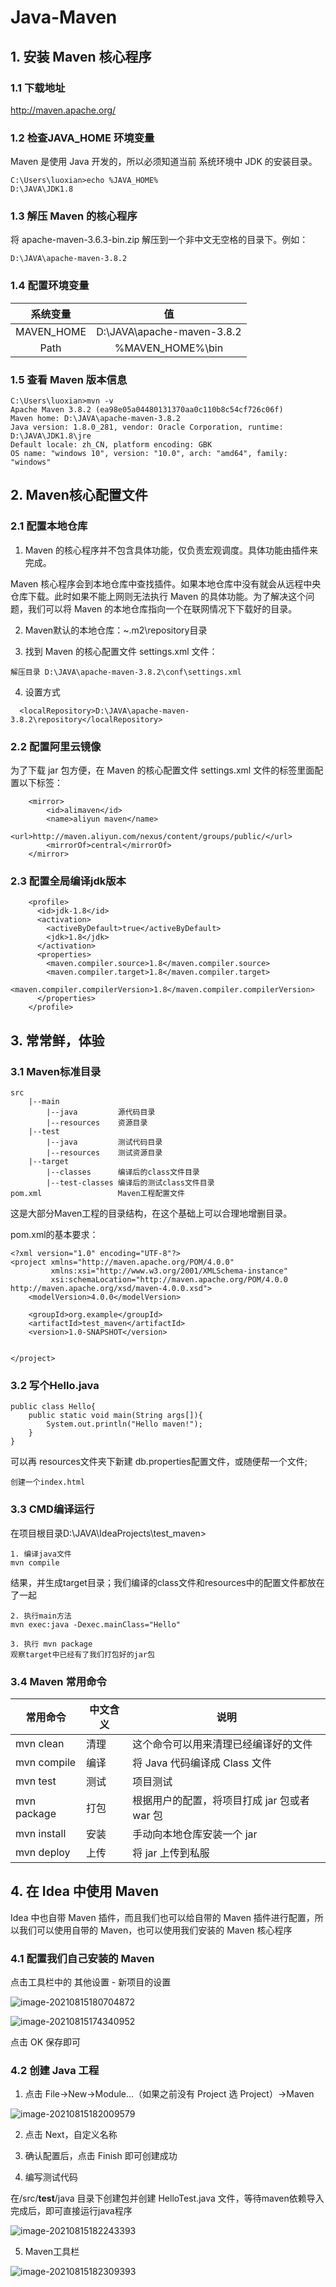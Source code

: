 # Java-Maven

## 1. 安装 Maven 核心程序

### 1.1 下载地址

http://maven.apache.org/

### 1.2 检查JAVA_HOME 环境变量

Maven 是使用 Java 开发的，所以必须知道当前
系统环境中 JDK 的安装目录。

```
C:\Users\luoxian>echo %JAVA_HOME%
D:\JAVA\JDK1.8
```

### 1.3 解压 Maven 的核心程序

将 apache-maven-3.6.3-bin.zip 解压到一个非中文无空格的目录下。例如：

```
D:\JAVA\apache-maven-3.8.2
```

### 1.4 配置环境变量

|  系统变量  |             值             |
| :--------: | :------------------------: |
| MAVEN_HOME | D:\JAVA\apache-maven-3.8.2 |
|    Path    |      %MAVEN_HOME%\bin      |



### 1.5 查看 Maven 版本信息

```
C:\Users\luoxian>mvn -v
Apache Maven 3.8.2 (ea98e05a04480131370aa0c110b8c54cf726c06f)
Maven home: D:\JAVA\apache-maven-3.8.2
Java version: 1.8.0_281, vendor: Oracle Corporation, runtime: D:\JAVA\JDK1.8\jre
Default locale: zh_CN, platform encoding: GBK
OS name: "windows 10", version: "10.0", arch: "amd64", family: "windows"
```

## 2. Maven核心配置文件

### 2.1 配置本地仓库

1) Maven 的核心程序并不包含具体功能，仅负责宏观调度。具体功能由插件来完成。

Maven 核心程序会到本地仓库中查找插件。如果本地仓库中没有就会从远程中央仓库下载。此时如果不能上网则无法执行 Maven 的具体功能。为了解决这个问题，我们可以将 Maven 的本地仓库指向一个在联网情况下下载好的目录。

2) Maven默认的本地仓库：~\.m2\repository目录

3) 找到 Maven 的核心配置文件 settings.xml 文件：

```
解压目录 D:\JAVA\apache-maven-3.8.2\conf\settings.xml
```

4) 设置方式

```
  <localRepository>D:\JAVA\apache-maven-3.8.2\repository</localRepository>
```

### 2.2 配置阿里云镜像

为了下载 jar 包方便，在 Maven 的核心配置文件 settings.xml 文件的<mirrors></mirrors>标签里面配置以下标签：

```
	<mirror>
		<id>alimaven</id>
		<name>aliyun maven</name>
		<url>http://maven.aliyun.com/nexus/content/groups/public/</url>
		<mirrorOf>central</mirrorOf>
	</mirror>
```

### 2.3 配置全局编译jdk版本

```
    <profile>
      <id>jdk-1.8</id>
      <activation>
        <activeByDefault>true</activeByDefault>
        <jdk>1.8</jdk>
      </activation>
      <properties>
        <maven.compiler.source>1.8</maven.compiler.source>
        <maven.compiler.target>1.8</maven.compiler.target>
        <maven.compiler.compilerVersion>1.8</maven.compiler.compilerVersion>
      </properties>
    </profile>
```

## 3. 常常鲜，体验

### 3.1 Maven标准目录

```
src
	|--main
		|--java			源代码目录
		|--resources	资源目录
	|--test
		|--java			测试代码目录
		|--resources	测试资源目录
	|--target
		|--classes 		编译后的class文件目录
		|--test-classes 编译后的测试class文件目录
pom.xml					Maven工程配置文件
```

这是大部分Maven工程的目录结构，在这个基础上可以合理地增删目录。

pom.xml的基本要求：

```
<?xml version="1.0" encoding="UTF-8"?>
<project xmlns="http://maven.apache.org/POM/4.0.0"
         xmlns:xsi="http://www.w3.org/2001/XMLSchema-instance"
         xsi:schemaLocation="http://maven.apache.org/POM/4.0.0 http://maven.apache.org/xsd/maven-4.0.0.xsd">
    <modelVersion>4.0.0</modelVersion>

    <groupId>org.example</groupId>
    <artifactId>test_maven</artifactId>
    <version>1.0-SNAPSHOT</version>


</project>
```

### 3.2 写个Hello.java

```
public class Hello{
	public static void main(String args[]){
		System.out.println("Hello maven!");
	}
}
```

可以再 resources文件夹下新建 db.properties配置文件，或随便帮一个文件;

```
创建一个index.html
```

### 3.3 CMD编译运行

在项目根目录D:\JAVA\IdeaProjects\test_maven>

```
1. 编译java文件
mvn compile
```

结果，并生成target目录；我们编译的class文件和resources中的配置文件都放在了一起

```
2. 执行main方法
mvn exec:java -Dexec.mainClass="Hello"
```

```
3. 执行 mvn package
观察target中已经有了我们打包好的jar包
```

### 3.4 Maven 常用命令

| 常用命令    | 中文含义 | 说明                                         |
| ----------- | -------- | -------------------------------------------- |
| mvn clean   | 清理     | 这个命令可以用来清理已经编译好的文件         |
| mvn compile | 编译     | 将 Java 代码编译成 Class 文件                |
| mvn test    | 测试     | 项目测试                                     |
| mvn package | 打包     | 根据用户的配置，将项目打成 jar 包或者 war 包 |
| mvn install | 安装     | 手动向本地仓库安装一个 jar                   |
| mvn deploy  | 上传     | 将 jar 上传到私服                            |

## 4. 在 Idea 中使用 Maven

Idea 中也自带 Maven 插件，而且我们也可以给自带的 Maven 插件进行配置，所以我们可以使用自带的 Maven，也可以使用我们安装的 Maven 核心程序

### 4.1 配置我们自己安装的 Maven

点击工具栏中的 其他设置 - 新项目的设置

![image-20210815180704872](https://gitee.com/luoxian1011/pictures/raw/master/image-20210815180704872.png)

![image-20210815174340952](https://gitee.com/luoxian1011/pictures/raw/master/image-20210815174340952.png)

点击 OK 保存即可

### 4.2 创建 Java 工程

1) 点击 File→New→Module…（如果之前没有 Project 选 Project）→Maven

![image-20210815182009579](https://gitee.com/luoxian1011/pictures/raw/master/image-20210815182009579.png)

2) 点击 Next，自定义名称

3) 确认配置后，点击 Finish 即可创建成功

4) 编写测试代码

在/src/**test**/java 目录下创建包并创建 HelloTest.java 文件，等待maven依赖导入完成后，即可直接运行java程序

![image-20210815182243393](https://gitee.com/luoxian1011/pictures/raw/master/image-20210815182243393.png)

5) Maven工具栏

![image-20210815182309393](https://gitee.com/luoxian1011/pictures/raw/master/image-20210815182309393.png)